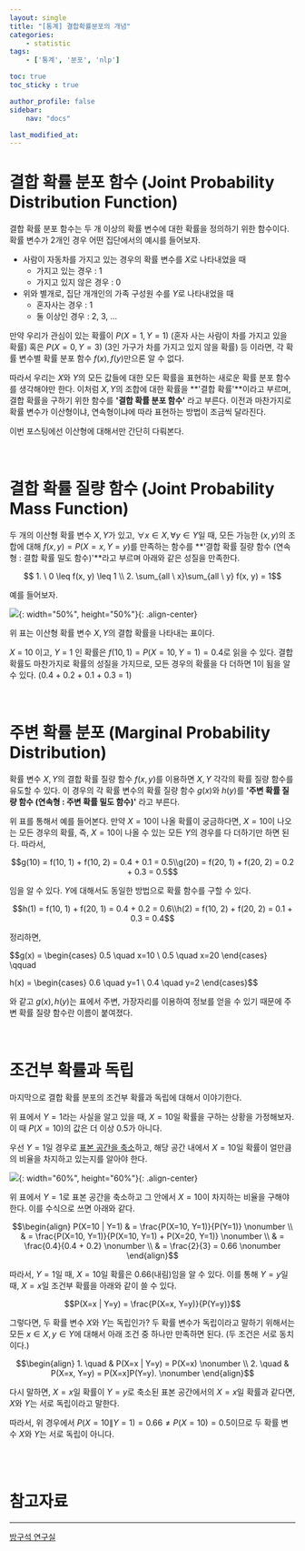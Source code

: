```yaml
---
layout: single
title: "[통계] 결합확률분포의 개념"
categories:	
    - statistic
tags:
    - ['통계', '분포', 'nlp']

toc: true
toc_sticky : true

author_profile: false
sidebar:
    nav: "docs"

last_modified_at:
---
```


# 결합 확률 분포 함수 (Joint Probability Distribution Function)

결합 확률 분포 함수는 두 개 이상의 확률 변수에 대한 확률을 정의하기 위한 함수이다. 확률 변수가 2개인 경우 어떤 집단에서의 예시를 들어보자. 

- 사람이 자동차를 가지고 있는 경우의 확률 변수를 $X$로 나타내었을 때
  - 가지고 있는 경우 : 1
  - 가지고 있지 않은 경우 : 0
- 위와 별개로, 집단 개개인의 가족 구성원 수를 $Y$로 나타내었을 때
  - 혼자사는 경우 : 1
  - 둘 이상인 경우 : 2, 3, ...

만약 우리가 관심이 있는 확률이 $P(X=1, Y=1)$ (혼자 사는 사람이 차를 가지고 있을 확률) 혹은 $P(X=0, Y=3)$ (3인 가구가 차를 가지고 있지 않을 확률) 등 이라면, 각 확률 변수별 확률 분포 함수 $f(x), f(y)$만으론 알 수 없다.

 따라서 우리는 $X$와 $Y$의 모든 값들에 대한 모든 확률을 표현하는 새로운 확률 분포 함수를 생각해야만 한다. 이처럼 $X, Y$의 조합에 대한 확률을 **'결합 확률'**이라고 부르며, 결합 확률을 구하기 위한 함수를 **'결합 확률 분포 함수'** 라고 부른다. 이전과  마찬가지로 확률 변수가 이산형이냐, 연속형이냐에 따라 표현하는 방법이 조금씩 달라진다.

이번 포스팅에선 이산형에 대해서만 간단히 다뤄본다.

<br/>

# 결합 확률 질량 함수 (Joint Probability Mass Function)

두 개의 이산형 확률 변수 $X, Y$가 있고, $\forall x \in X, \forall y \in Y$일 때, 모든 가능한 $(x, y)$의 조합에 대해 $f(x, y) = P(X=x, Y= y)$를 만족하는 함수를 **'결합 확률 질량 함수 (연속형 : 결합 확률 밀도 함수)'**라고 부르며 아래와 같은 성질을 만족한다.

$$ 1. \ 0 \leq f(x, y) \leq 1 \\ 2. \sum_{all \ x}\sum_{all \ y} f(x, y) = 1$$

예를 들어보자.

![](https://lh3.googleusercontent.com/BeAil-yPy_dUcdgvW6SuUlHONtE6Y1Rksj-14hoC32WWL1QUafNfN9sMK8eQzgoXavq5OW0Te6hx1pL_BXYC49ij7HZws7wtofQZcRQ){: width="50%", height="50%"}{: .align-center}

위 표는 이산형 확률 변수 $X, Y$의 결합 확률을 나타내는 표이다.

 $X$ = 10 이고,  $Y$ = 1 인 확률은 $f(10, 1) = P(X=10, Y=1) = 0.4$로 읽을 수 있다. 결합 확률도 마찬가지로 확률의 성질을 가지므로, 모든 경우의 확률을 다 더하면 1이 됨을 알 수 있다. (0.4 + 0.2 + 0.1 + 0.3 = 1)

<br/>

# 주변 확률 분포 (Marginal Probability Distribution)

확률 변수 $X, Y$의 결합 확률 질량 함수 $f(x, y)$를 이용하면 $X, Y$ 각각의 확률 질량 함수를 유도할 수 있다. 이 경우의 각 확률 변수의 확률 질량 함수 $g(x)$와 $h(y)$를 **'주변 확률 질량 함수 (연속형 : 주변 확률 밀도 함수)'** 라고 부른다.

위 표를 통해서 예를 들어본다. 만약 $X=10$이 나올 확률이 궁금하다면, $X=10$이 나오는 모든 경우의 확률, 즉, $X = 10$이 나올 수 있는 모든 $Y$의 경우를 다 더하기만 하면 된다. 따라서,

$$g(10) = f(10, 1) + f(10, 2) = 0.4 + 0.1 = 0.5\\g(20) = f(20, 1) + f(20, 2) = 0.2 + 0.3 = 0.5$$

임을 알 수 있다. $Y$에 대해서도 동일한 방법으로 확률 함수를 구할 수 있다.

$$h(1) = f(10, 1) + f(20, 1) = 0.4 + 0.2 = 0.6\\h(2) = f(10, 2) + f(20, 2) = 0.1 + 0.3 = 0.4$$

정리하면,

$$g(x) = \begin{cases} 0.5 \quad x=10 \\ 0.5 \quad x=20 \end{cases} \qquad

h(x) = \begin{cases} 0.6 \quad y=1 \\ 0.4 \quad y=2 \end{cases}$$

와 같고 $g(x), h(y)$는 표에서 주변, 가장자리를 이용하여 정보를 얻을 수 있기 때문에 주변 확률 질량 함수란 이름이 붙여졌다.

<br/>

# 조건부 확률과 독립

마지막으로 결합 확률 분포의 조건부 확률과 독립에 대해서 이야기한다. 

위 표에서 $Y=1$라는 사실을 알고 있을 때, $X=10$일 확률을 구하는 상황을 가정해보자. 이 때 $P(X=10)$의 값은 더 이상 0.5가 아니다.

우선 $Y=1$일 경우로 <u>표본 공간을 축소</u>하고, 해당 공간 내에서 $X=10$일 확률이 얼만큼의 비율을 차지하고 있는지를 알아야 한다.

![](https://img1.daumcdn.net/thumb/R1280x0/?scode=mtistory2&fname=https%3A%2F%2Fblog.kakaocdn.net%2Fdn%2FkGH2G%2FbtrwTvVumu4%2FBBrDfznKzZzs62WK2twzIK%2Fimg.jpg){: width="60%", height="60%"}{: .align-center}

위 표에서 $Y=1$로 표본 공간을 축소하고 그 안에서 $X=10$이 차지하는 비율을 구해야 한다. 이를 수식으로 쓰면 아래와 같다.

$$\begin{align} P(X=10 | Y=1) & = \frac{P(X=10, Y=1)}{P(Y=1)} \nonumber \\ & = \frac{P(X=10, Y=1)}{P(X=10, Y=1) + P(X=20, Y=1)} \nonumber \\ & = \frac{0.4}{0.4 + 0.2} \nonumber \\ & = \frac{2}{3} = 0.66 \nonumber \end{align}$$

따라서, $Y=1$일 때, $X = 10$일 확률은 0.66(내림)임을 알 수 있다. 이를 통해 $Y=y$일 때, $X=x$일 조건부 확률을 아래와 같이 쓸 수 있다.

$$P(X=x | Y=y) = \frac{P(X=x, Y=y)}{P(Y=y)}$$

그렇다면, 두 확률 변수 $X$와 $Y$는 독립인가? 두 확률 변수가 독립이라고 말하기 위해서는 모든 $x \in X, y \in Y$에 대해서 아래 조건 중 하나만 만족하면 된다. (두 조건은 서로 동치이다.)

$$\begin{align} 1. \quad & P(X=x | Y=y) = P(X=x) \nonumber \\ 2. \quad & P(X=x, Y=y) = P(X=x]P(Y=y). \nonumber \end{align}$$

다시 말하면, $X = x$일 확률이 $Y=y$로 축소된 표본 공간에서의 $X=x$일 확률과 같다면, $X$와 $Y$는 서로 독립이라고 말한다. 

따라서, 위 경우에서 $P(X=10\|Y=1)=0.66 \neq P(X=10) = 0.5$이므로 두 확률 변수 $X$와 $Y$는 서로 독립이 아니다.





<br/>

<br/>

# 참고자료
---
[방구석 연구실](https://idiqpnm.tistory.com/11)






